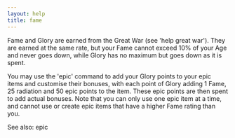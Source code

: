 ```yaml
---
layout: help
title: fame
---
```


Fame and Glory are earned from the Great War (see 'help great war').  They are 
earned at the same rate, but your Fame cannot exceed 10% of your Age and never 
goes down, while Glory has no maximum but goes down as it is spent.

You may use the 'epic' command to add your Glory points to your epic items and 
customise their bonuses, with each point of Glory adding 1 Fame, 25 radiation 
and 50 epic points to the item.  These epic points are then spent to add actual
bonuses.  Note that you can only use one epic item at a time, and cannot use or
create epic items that have a higher Fame rating than you.

See also: epic
